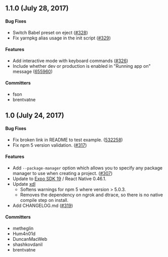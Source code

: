 ## 1.1.0 (July 28, 2017)

#### Bug Fixes

* Switch Babel preset on eject ([#328](https://github.com/luandro/create-native-graphql-app/pull/328))
* Fix yarnpkg alias usage in the init script ([#329](https://github.com/luandro/create-native-graphql-app/pull/329))

#### Features

* Add interactive mode with keyboard commands ([#326](https://github.com/luandro/create-native-graphql-app/pull/326))
* Include whether dev or production is enabled in "Running app on" message ([655960](https://github.com/luandro/create-native-graphql-app/commit/655960090393673ec0a6208a1afac8f6821664e5))

#### Committers

* fson
* brentvatne

## 1.0 (July 24, 2017)

#### Bug Fixes

* Fix broken link in README to test example. ([532258](https://github.com/luandro/create-native-graphql-app/commit/5322584644413c1ea4ac70bbf1629a71803b27d5))
* Fix npm 5 version validation. ([#317](https://github.com/luandro/create-native-graphql-app/pull/317))

#### Features

* Add `--package-manager` option which allows you to specify any package manager to use when creating a project. ([#307](https://github.com/luandro/create-native-graphql-app/pull/307))
* Update to [Expo SDK 19](https://blog.expo.io/expo-sdk-v19-0-0-is-now-available-821a62b58d3d) / React Native 0.46.1.
* Update [xdl](https://github.com/expo/xdl)
  * Softens warnings for npm 5 where version > 5.0.3.
  * Removes the dependency on ngrok and dtrace, so there is no native compile step on install.
* Add CHANGELOG.md ([#319](https://github.com/luandro/create-native-graphql-app/pull/319))

#### Committers

* metheglin
* Hum4n01d
* DuncanMacWeb
* shashkovdanil
* brentvatne
